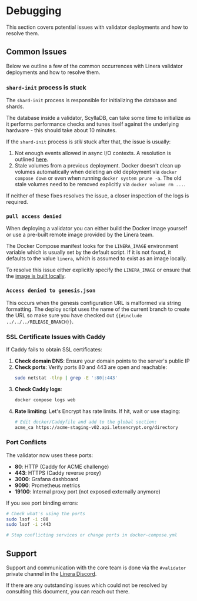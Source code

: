 # Debugging

This section covers potential issues with validator deployments and how to
resolve them.

## Common Issues

Below we outline a few of the common occurrences with Linera validator
deployments and how to resolve them.

### `shard-init` process is stuck

The `shard-init` process is responsible for initializing the database and
shards.

The database inside a validator, ScyllaDB, can take some time to initialize as
it performs performance checks and tunes itself against the underlying
hardware - this should take about 10 minutes.

If the `shard-init` process is _still_ stuck after that, the issue is usually:

1. Not enough events allowed in async I/O contexts. A resolution is outlined
   [here](requirements.md#scylladb-configuration).
2. Stale volumes from a previous deployment. Docker doesn't clean up volumes
   automatically when deleting an old deployment via `docker compose down` or
   even when running `docker system prune -a`. The old stale volumes need to be
   removed explicitly via `docker volume rm ...`.

If neither of these fixes resolves the issue, a closer inspection of the logs is
required.

### `pull access denied`

When deploying a validator you can either build the Docker image yourself or use
a pre-built remote image provided by the Linera team.

The Docker Compose manifest looks for the `LINERA_IMAGE` environment variable
which is usually set by the default script. If it is not found, it defaults to
the value `linera`, which is assumed to exist as an image locally.

To resolve this issue either explicitly specify the `LINERA_IMAGE` or ensure
that the
[image is built locally](manual-installation.md#building-the-linera-docker-image).

### `Access denied to genesis.json`

This occurs when the genesis configuration URL is malformed via string
formatting. The deploy script uses the name of the current branch to create the
URL so make sure you have checked out `{{#include ../../../RELEASE_BRANCH}}`.

### SSL Certificate Issues with Caddy

If Caddy fails to obtain SSL certificates:

1. **Check domain DNS**: Ensure your domain points to the server's public IP
2. **Check ports**: Verify ports 80 and 443 are open and reachable:
   ```bash
   sudo netstat -tlnp | grep -E ':80|:443'
   ```
3. **Check Caddy logs**:
   ```bash
   docker compose logs web
   ```
4. **Rate limiting**: Let's Encrypt has rate limits. If hit, wait or use
   staging:
   ```bash
   # Edit docker/Caddyfile and add to the global section:
   acme_ca https://acme-staging-v02.api.letsencrypt.org/directory
   ```

### Port Conflicts

The validator now uses these ports:

- **80**: HTTP (Caddy for ACME challenge)
- **443**: HTTPS (Caddy reverse proxy)
- **3000**: Grafana dashboard
- **9090**: Prometheus metrics
- **19100**: Internal proxy port (not exposed externally anymore)

If you see port binding errors:

```bash
# Check what's using the ports
sudo lsof -i :80
sudo lsof -i :443

# Stop conflicting services or change ports in docker-compose.yml
```

## Support

Support and communication with the core team is done via the `#validator`
private channel in the [Linera Discord](https://discord.com/invite/linera).

If there are any outstanding issues which could not be resolved by consulting
this document, you can reach out there.

